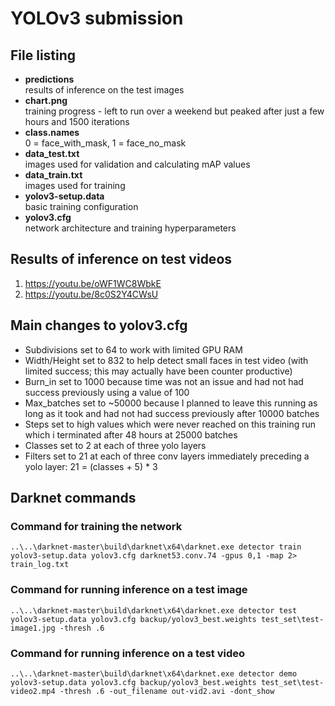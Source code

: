 # YOLOv3 submission

## File listing
- **predictions**  
  results of inference on the test images
- **chart.png**  
  training progress - left to run over a weekend but peaked after just a few hours and 1500 iterations
- **class.names**      
  0 = face_with_mask, 1 = face_no_mask
- **data_test.txt**  
  images used for validation and calculating mAP values
- **data_train.txt**  
  images used for training
- **yolov3-setup.data**  
  basic training configuration
- **yolov3.cfg**  
  network architecture and training hyperparameters

  
## Results of inference on test videos
1. <https://youtu.be/oWF1WC8WbkE>
2. <https://youtu.be/8c0S2Y4CWsU>

## Main changes to yolov3.cfg
- Subdivisions set to 64 to work with limited GPU RAM  
- Width/Height set to 832 to help detect small faces in test video (with limited success; this may actually have been counter productive)
- Burn_in set to 1000 because time was not an issue and had not had success previously using a value of 100
- Max_batches set to ~50000 because I planned to leave this running as long as it took and had not had success previously after 10000 batches
- Steps set to high values which were never reached on this training run which i terminated after 48 hours at 25000 batches
- Classes set to 2 at each of three yolo layers
- Filters set to 21 at each of three conv layers immediately preceding a yolo layer: 21 = (classes + 5) * 3

## Darknet commands
### Command for training the network
    ..\..\darknet-master\build\darknet\x64\darknet.exe detector train yolov3-setup.data yolov3.cfg darknet53.conv.74 -gpus 0,1 -map 2> train_log.txt

### Command for running inference on a test image
    ..\..\darknet-master\build\darknet\x64\darknet.exe detector test yolov3-setup.data yolov3.cfg backup/yolov3_best.weights test_set\test-image1.jpg -thresh .6

### Command for running inference on a test video
    ..\..\darknet-master\build\darknet\x64\darknet.exe detector demo yolov3-setup.data yolov3.cfg backup/yolov3_best.weights test_set\test-video2.mp4 -thresh .6 -out_filename out-vid2.avi -dont_show
